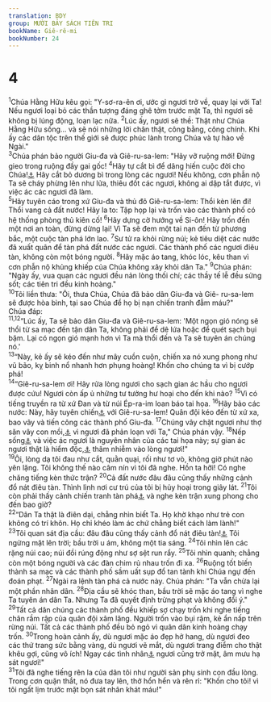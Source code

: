 ```yaml
---
translation: BDY
group: MƯỜI BẢY SÁCH TIÊN TRI
bookName: Giê-rê-mi 
bookNumber: 24
---
```


<div class="title"><h1>4</h1></div>
<span class="verse gie_4_1"><sup>1</sup>Chúa Hằng Hữu kêu gọi: &#34;Y-sơ-ra-ên ơi, ước gì ngươi trở về, quay lại với Ta! Nếu ngươi loại bỏ các thần tượng đáng ghê tởm trước mặt Ta, thì ngươi sẽ không bị lúng động, loạn lạc nữa. </span>
<span class="verse gie_4_2"><sup>2</sup>Lúc ấy, ngươi sẽ thề: Thật như Chúa Hằng Hữu sống... và sẽ nói những lời chân thật, công bằng, công chính. Khi ấy các dân tộc trên thế giới sẽ được phúc lành trong Chúa và tự hào về Ngài.&#34;<br/></span>
<span class="verse gie_4_3"><sup>3</sup>Chúa phán bảo người Giu-đa và Giê-ru-sa-lem: &#34;Hãy vỡ ruộng mới! Đừng gieo trong ruộng đầy gai gốc! </span>
<span class="verse gie_4_4"><sup>4</sup>Hãy tự cắt bì để dâng hiến cuộc đời cho Chúa!<a href="#" data-toggle="tooltip" data-placement="bottom" title="hàm ý">⚓</a> Hãy cắt bỏ dương bì trong lòng các ngươi! Nếu không, cơn phẫn nộ Ta sẽ cháy phừng lên như lửa, thiêu đốt các ngươi, không ai dập tắt được, vì việc ác các ngươi đã làm.<br/></span>
<span class="verse gie_4_5"><sup>5</sup>Hãy tuyên cáo trong xứ Giu-đa và thủ đô Giê-ru-sa-lem: Thổi kèn lên đi! Thổi vang cả đất nước! Hãy la to: Tập họp lại và trốn vào các thành phố có hệ thống phòng thủ kiên cố! </span>
<span class="verse gie_4_6"><sup>6</sup>Hãy dựng cờ hướng về Si-ôn! Hãy trốn đến một nơi an toàn, đừng dừng lại! Vì Ta sẽ đem một tai nạn đến từ phương bắc, một cuộc tàn phá lớn lao. </span>
<span class="verse gie_4_7"><sup>7</sup>Sư tử ra khỏi rừng núi; kẻ tiêu diệt các nước đã xuất quân để tàn phá đất nước các ngươi. Các thành phố các ngươi điêu tàn, không còn một bóng người. </span>
<span class="verse gie_4_8"><sup>8</sup>Hãy mặc áo tang, khóc lóc, kêu than vì cơn phẫn nộ khủng khiếp của Chúa không xây khỏi dân Ta.&#34; </span>
<span class="verse gie_4_9"><sup>9</sup>Chúa phán: &#34;Ngày ấy, vua quan các ngươi đều nản lòng thối chí; các thầy tế lễ đều sửng sốt; các tiên tri đều kinh hoàng.&#34;<br/></span>
<span class="verse gie_4_10"><sup>10</sup>Tôi liền thưa: &#34;Ôi, thưa Chúa, Chúa đã bảo dân Giu-đa và Giê- ru-sa-lem sẽ được hòa bình, tại sao Chúa để họ bị nạn chiến tranh đẫm máu?&#34;<br/>Chúa đáp:<br/></span>
<span class="verse gie_4_11 gie_4_12"><sup>11,12</sup>“Lúc ấy, Ta sẽ bảo dân Giu-đa và Giê-ru-sa-lem: &#39;Một ngọn gió nóng sẽ thổi từ sa mạc đến tận dân Ta, không phải để dê lứa hoặc để quét sạch bụi bặm. Lại có ngọn gió mạnh hơn vì Ta mà thổi đến và Ta sẽ tuyên án chúng nó.&#39;<br/></span>
<span class="verse gie_4_13"><sup>13</sup>“Này, kẻ ấy sẽ kéo đến như mây cuồn cuộn, chiến xa nó xung phong như vũ bão, kỵ binh nổ nhanh hơn phụng hoàng! Khốn cho chúng ta vì bị cướp phá!<br/></span>
<span class="verse gie_4_14"><sup>14</sup>“Giê-ru-sa-lem ơi! Hãy rửa lòng ngươi cho sạch gian ác hầu cho ngươi được cứu! Ngươi còn ấp ủ những tư tưởng hư hoại cho đến khi nào? </span>
<span class="verse gie_4_15"><sup>15</sup>Vì có tiếng truyền ra từ xứ Đan và từ núi Ép-ra-im loan báo tai họa. </span>
<span class="verse gie_4_16"><sup>16</sup>Hãy bảo các nước: Này, hãy tuyên chiến<a href="#" data-toggle="tooltip" data-placement="bottom" title="Nt tuyên cáo">⚓</a> với Giê-ru-sa-lem! Quân đội kéo đến từ xứ xa, bao vây và tiến công các thành phố Giu-đa. </span>
<span class="verse gie_4_17"><sup>17</sup>Chúng vây chặt ngươi như thợ săn vây con mồi,<a href="#" data-toggle="tooltip" data-placement="bottom" title="Nt như những kẻ giữ ruộng">⚓</a> vì ngươi đã phản loạn với Ta,&#34; Chúa phán vậy. </span>
<span class="verse gie_4_18"><sup>18</sup>Nếp sống<a href="#" data-toggle="tooltip" data-placement="bottom" title="Nt đường lối">⚓</a> và việc ác ngươi là nguyên nhân của các tai họa này; sự gian ác ngươi thật là hiểm độc,<a href="#" data-toggle="tooltip" data-placement="bottom" title="Nt cay đắng">⚓</a> thâm nhiễm vào lòng ngươi!&#34;<br/></span>
<span class="verse gie_4_19"><sup>19</sup>Ôi, lòng dạ tôi đau như cắt, quằn quại, rối như tơ vò, không giờ phút nào yên lặng. Tôi không thế nào câm nín vì tôi đã nghe. Hồn ta hỡi! Có nghe chăng tiếng kèn thức trận? </span>
<span class="verse gie_4_20"><sup>20</sup>Cả đất nước đâu đâu cũng thấy những cảnh đổ nát điêu tàn. Thình lình nơi cư trú của tôi bị hủy hoại trong giây lát. </span>
<span class="verse gie_4_21"><sup>21</sup>Tôi còn phải thấy cảnh chiến tranh tàn phá<a href="#" data-toggle="tooltip" data-placement="bottom" title="Nt lá cờ">⚓</a> và nghe kèn trận xung phong cho đến bao giờ?<br/></span>
<span class="verse gie_4_22"><sup>22</sup>“Dân Ta thật là điên dại, chẳng nhìn biết Ta. Họ khờ khạo như trẻ con không có trí khôn. Họ chỉ khéo làm ác chứ chẳng biết cách làm lành!&#34;<br/></span>
<span class="verse gie_4_23"><sup>23</sup>Tôi quan sát địa cầu: đâu đâu cũng thấy cảnh đổ nát điêu tàn!<a href="#" data-toggle="tooltip" data-placement="bottom" title="Nt không có hình thể và trống không">⚓</a> Tôi ngửng mặt lên trời; bầu trời u ám, không một tia sáng. </span>
<span class="verse gie_4_24"><sup>24</sup>Tôi nhìn lên các rặng núi cao; núi đồi rúng động như sợ sệt run rẩy. </span>
<span class="verse gie_4_25"><sup>25</sup>Tôi nhìn quanh; chẳng còn một bóng người và các đàn chim rủ nhau trốn đi xa. </span>
<span class="verse gie_4_26"><sup>26</sup>Ruộng tốt biến thành sa mạc và các thành phố sầm uất sụp đổ tan tành khi Chúa ngự đến đoán phạt. </span>
<span class="verse gie_4_27"><sup>27</sup>Ngài ra lệnh tàn phá cả nước này. Chúa phán: &#34;Ta vẫn chừa lại một phần nhân dân. </span>
<span class="verse gie_4_28"><sup>28</sup>Địa cầu sẽ khóc than, bầu trời sẽ mặc áo tang vì nghe Ta tuyên án dân Ta. Nhưng Ta đã quyết định trừng phạt và không đổi ý.&#34;<br/></span>
<span class="verse gie_4_29"><sup>29</sup>Tất cả dân chúng các thành phố đều khiếp sợ chạy trốn khi nghe tiếng chân rầm rập của quân đội xâm lăng. Người trốn vào bụi rậm, kẻ ẩn nấp trên rừng núi. Tất cả các thành phố đều bỏ ngỏ vì quân dân kinh hoàng chạy trốn. </span>
<span class="verse gie_4_30"><sup>30</sup>Trong hoàn cảnh ấy, dù ngươi mặc áo đẹp hở hang, dù ngươi đeo các thứ trang sức bằng vàng, dù ngươi vẽ mắt, dù ngươi trang điểm cho thật khêu gợi, cũng vô ích! Ngay các tình nhân<a href="#" data-toggle="tooltip" data-placement="bottom" title="các nước đồng minh">⚓</a> ngươi cũng trở mặt, âm mưu hạ sát ngươi!&#34;<br/></span>
<span class="verse gie_4_31"><sup>31</sup>Tôi đã nghe tiếng rên la của dân tôi như người sản phụ sinh con đầu lòng. Trong cơn quặn thắt, nó đưa tay lên, thở hổn hển và rên rỉ: &#34;Khốn cho tôi! vì tôi ngất lịm trước mặt bọn sát nhân khát máu!&#34;</span>
